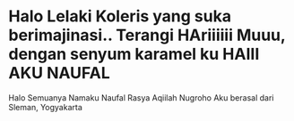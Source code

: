 # Halo Lelaki Koleris yang suka berimajinasi.. Terangi HAriiiiii Muuu, dengan senyum karamel ku HAIII AKU NAUFAL
Halo Semuanya Namaku Naufal Rasya Aqiilah Nugroho
Aku  berasal dari Sleman, Yogyakarta
